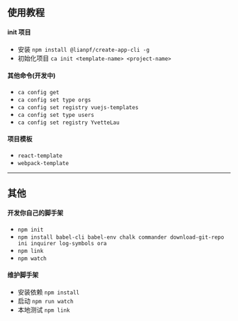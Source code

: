 ## 使用教程
#### init 项目
* 安装 ```npm install @lianpf/create-app-cli -g```
* 初始化项目 ```ca init <template-name> <project-name>```

#### 其他命令(开发中)
* ```ca config get```
* ```ca config set type orgs```
* ```ca config set registry vuejs-templates```
* ```ca config set type users```
* ```ca config set registry YvetteLau```

#### 项目模板
* ```react-template```
* ```webpack-template```

***
## 其他
#### 开发你自己的脚手架
* ```npm init```
* ```npm install babel-cli babel-env chalk commander download-git-repo ini inquirer log-symbols ora```
* ```npm link```
* ```npm watch```

#### 维护脚手架
* 安装依赖 ```npm install```
* 启动 ```npm run watch```
* 本地测试 ```npm link```

